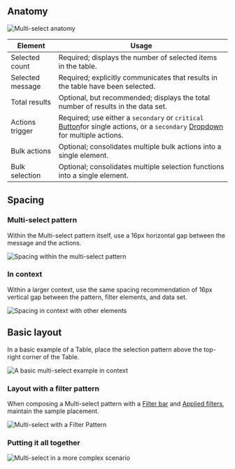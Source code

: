 ## Anatomy

![Multi-select anatomy](/assets/patterns/multi-select-patterns/selection-anatomy.png)

| Element | Usage | 
|---------|-------|
| Selected count | Required; displays the number of selected items in the table. |
| Selected message | Required; explicitly communicates that results in the table have been selected. |
| Total results  | Optional, but recommended; displays the total number of results in the data set. |
| Actions trigger | Required; use either a `secondary` or `critical` [Button](/components/button)for single actions, or a `secondary` [Dropdown](/components/dropdown) for multiple actions. |
| Bulk actions | Optional; consolidates multiple bulk actions into a single element. |
| Bulk selection | Optional; consolidates multiple selection functions into a single element. |

## Spacing

### Multi-select pattern

Within the Multi-select pattern itself, use a 16px horizontal gap between the message and the actions.

![Spacing within the multi-select pattern](/assets/patterns/multi-select-patterns/multi-select-pattern-spacing.png)

### In context

Within a larger context, use the same spacing recommendation of 16px vertical gap between the pattern, filter elements, and data set.

![Spacing in context with other elements](/assets/patterns/multi-select-patterns/multi-select-in-context-spacing.png)

## Basic layout

In a basic example of a Table, place the selection pattern above the top-right corner of the Table.

![A basic multi-select example in context](/assets/patterns/multi-select-patterns/multi-select-in-context-basic.png)

### Layout with a filter pattern

When composing a Multi-select pattern with a [Filter bar](/patterns/filter-patterns?tab=specifications#filter-bar-1) and [Applied filters](/patterns/filter-patterns?tab=specifications#applied-filters-1), maintain the sample placement.

![Multi-select with a Filter Pattern](/assets/patterns/multi-select-patterns/multi-select-in-context-filters.png)

### Putting it all together

![Multi-select in a more complex scenario](/assets/patterns/multi-select-patterns/multi-select-in-context-complex-example.png)

